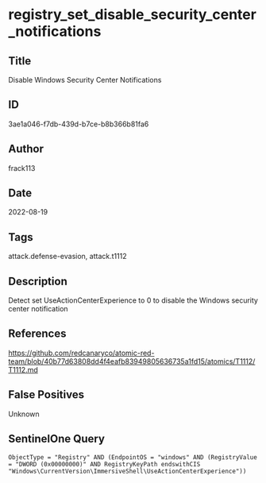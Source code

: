 # registry_set_disable_security_center_notifications

## Title
Disable Windows Security Center Notifications

## ID
3ae1a046-f7db-439d-b7ce-b8b366b81fa6

## Author
frack113

## Date
2022-08-19

## Tags
attack.defense-evasion, attack.t1112

## Description
Detect set UseActionCenterExperience to 0 to disable the Windows security center notification

## References
https://github.com/redcanaryco/atomic-red-team/blob/40b77d63808dd4f4eafb83949805636735a1fd15/atomics/T1112/T1112.md

## False Positives
Unknown

## SentinelOne Query
```
ObjectType = "Registry" AND (EndpointOS = "windows" AND (RegistryValue = "DWORD (0x00000000)" AND RegistryKeyPath endswithCIS "Windows\CurrentVersion\ImmersiveShell\UseActionCenterExperience"))

```